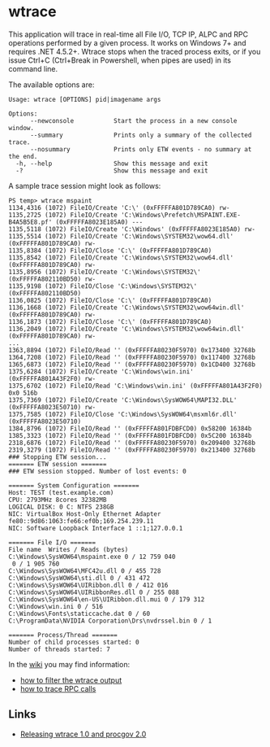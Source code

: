 
# wtrace

This application will trace in real-time all File I/O, TCP IP, ALPC and RPC operations performed by a given process. It works on Windows 7+ and requires .NET 4.5.2+. Wtrace stops when the traced process exits, or if you issue Ctrl+C (Ctrl+Break in Powershell, when pipes are used) in its command line.

The available options are:

```
Usage: wtrace [OPTIONS] pid|imagename args

Options:
      --newconsole           Start the process in a new console window.
      --summary              Prints only a summary of the collected trace.
      --nosummary            Prints only ETW events - no summary at the end.
  -h, --help                 Show this message and exit
  -?                         Show this message and exit
```

A sample trace session might look as follows:

```
PS temp> wtrace mspaint
1134,4316 (1072) FileIO/Create 'C:\' (0xFFFFFA801D789CA0) rw-
1135,2725 (1072) FileIO/Create 'C:\Windows\Prefetch\MSPAINT.EXE-B4A5B5E8.pf' (0xFFFFFA8023E185A0) ---
1135,5118 (1072) FileIO/Create 'C:\Windows' (0xFFFFFA8023E185A0) rw-
1135,5514 (1072) FileIO/Create 'C:\Windows\SYSTEM32\wow64.dll' (0xFFFFFA801D789CA0) rw-
1135,8384 (1072) FileIO/Close 'C:\' (0xFFFFFA801D789CA0)
1135,8542 (1072) FileIO/Create 'C:\Windows\SYSTEM32\wow64.dll' (0xFFFFFA801D789CA0) rw-
1135,8956 (1072) FileIO/Create 'C:\Windows\SYSTEM32\' (0xFFFFFA802110BD50) rw-
1135,9198 (1072) FileIO/Close 'C:\Windows\SYSTEM32\' (0xFFFFFA802110BD50)
1136,0825 (1072) FileIO/Close 'C:\' (0xFFFFFA801D789CA0)
1136,1668 (1072) FileIO/Create 'C:\Windows\SYSTEM32\wow64win.dll' (0xFFFFFA801D789CA0) rw-
1136,1873 (1072) FileIO/Close 'C:\' (0xFFFFFA801D789CA0)
1136,2049 (1072) FileIO/Create 'C:\Windows\SYSTEM32\wow64win.dll' (0xFFFFFA801D789CA0) rw-
...
1363,8894 (1072) FileIO/Read '' (0xFFFFFA80230F5970) 0x173400 32768b
1364,7208 (1072) FileIO/Read '' (0xFFFFFA80230F5970) 0x117400 32768b
1365,6873 (1072) FileIO/Read '' (0xFFFFFA80230F5970) 0x1CD400 32768b
1375,6284 (1072) FileIO/Create 'C:\Windows\win.ini' (0xFFFFFA801A43F2F0) rw-
1375,6702 (1072) FileIO/Read 'C:\Windows\win.ini' (0xFFFFFA801A43F2F0) 0x0 516b
1375,7369 (1072) FileIO/Create 'C:\Windows\SysWOW64\MAPI32.DLL' (0xFFFFFA8023E50710) rw-
1375,7585 (1072) FileIO/Close 'C:\Windows\SysWOW64\msxml6r.dll' (0xFFFFFA8023E50710)
1384,8796 (1072) FileIO/Read '' (0xFFFFFA801FDBFCD0) 0x58200 16384b
1385,3323 (1072) FileIO/Read '' (0xFFFFFA801FDBFCD0) 0x5C200 16384b
2318,6876 (1072) FileIO/Read '' (0xFFFFFA80230F5970) 0x209400 32768b
2319,3279 (1072) FileIO/Read '' (0xFFFFFA80230F5970) 0x213400 32768b
### Stopping ETW session...
======= ETW session =======
### ETW session stopped. Number of lost events: 0

======= System Configuration =======
Host: TEST (test.example.com)
CPU: 2793MHz 8cores 32382MB
LOGICAL DISK: 0 C: NTFS 238GB
NIC: VirtualBox Host-Only Ethernet Adapter fe80::9d86:1063:fe66:ef0b;169.254.239.11
NIC: Software Loopback Interface 1 ::1;127.0.0.1

======= File I/O =======
File name  Writes / Reads (bytes)
C:\Windows\SysWOW64\mspaint.exe 0 / 12 759 040
 0 / 1 905 760
C:\Windows\SysWOW64\MFC42u.dll 0 / 455 728
C:\Windows\SysWOW64\sti.dll 0 / 431 472
C:\Windows\SysWOW64\UIRibbon.dll 0 / 412 016
C:\Windows\SysWOW64\UIRibbonRes.dll 0 / 255 088
C:\Windows\SysWOW64\en-US\UIRibbon.dll.mui 0 / 179 312
C:\Windows\win.ini 0 / 516
C:\Windows\Fonts\staticcache.dat 0 / 60
C:\ProgramData\NVIDIA Corporation\Drs\nvdrssel.bin 0 / 1

======= Process/Thread =======
Number of child processes started: 0
Number of threads started: 7
```

In the [wiki](https://github.com/lowleveldesign/wtrace/wiki) you may find information:

- [how to filter the wtrace output](https://github.com/lowleveldesign/wtrace/wiki/Filtering-Output)
- [how to trace RPC calls](https://github.com/lowleveldesign/wtrace/wiki/Tracing-RPC)

## Links

- [Releasing wtrace 1.0 and procgov 2.0](https://lowleveldesign.wordpress.com/2016/10/21/releasing-wtrace-1-0-and-procgov-2-0/)

